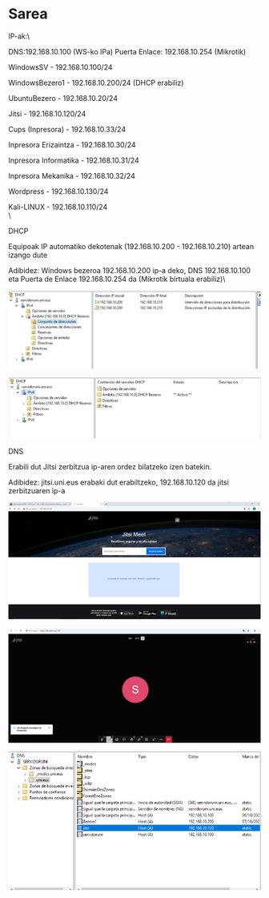 # Sarea

IP-ak:\


DNS:192.168.10.100 (WS-ko IPa) Puerta Enlace: 192.168.10.254 (Mikrotik)

WindowsSV - 192.168.10.100/24

WindowsBezero1 - 192.168.10.200/24 (DHCP erabiliz)

UbuntuBezero - 192.168.10.20/24

Jitsi - 192.168.10.120/24

Cups (Inpresora) - 192.168.10.33/24

Inpresora Erizaintza - 192.168.10.30/24

Inpresora Informatika - 192.168.10.31/24

Inpresora Mekanika - 192.168.10.32/24

Wordpress - 192.168.10.130/24

Kali-LINUX - 192.168.10.110/24\
\


DHCP



Equipoak IP automatiko dekotenak (192.168.10.200 - 192.168.10.210) artean izango dute



Adibidez: Windows bezeroa 192.168.10.200 ip-a deko, DNS 192.168.10.100 eta Puerta de Enlace 192.168.10.254 da (Mikrotik birtuala erabiliz)\


![](<.gitbook/assets/unknown (28).png>)



![](<.gitbook/assets/unknown (29).png>)



DNS



Erabili dut Jitsi zerbitzua ip-aren ordez bilatzeko izen batekin.

Adibidez: jitsi.uni.eus erabaki dut erabiltzeko, 192.168.10.120 da jitsi zerbitzuaren ip-a



![](<.gitbook/assets/unknown (30).png>)



![](<.gitbook/assets/unknown (31).png>)



![](<.gitbook/assets/unknown (32).png>)
